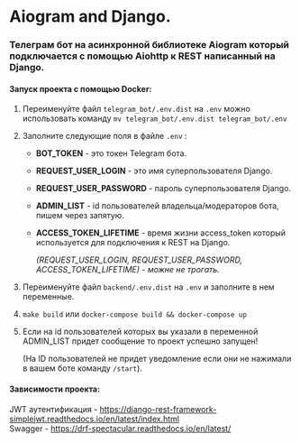 # Aiogram and Django.

### Телеграм бот на асинхронной библиотеке Aiogram который подключается с помощью Aiohttp к REST написанный на Django.



#### Запуск проекта с помощью Docker:

1. Переименуйте файл `telegram_bot/.env.dist` на `.env` можно использовать команду `mv telegram_bot/.env.dist telegram_bot/.env`

2. Заполните следующие поля в файле `.env` : 

   - **BOT_TOKEN** - это токен Telegram бота.

   - **REQUEST_USER_LOGIN** - это имя суперпользователя Django.

   - **REQUEST_USER_PASSWORD** - пароль суперпользователя Django.

   - **ADMIN_LIST** - id пользователей владельца/модераторов бота, пишем через запятую.

   - **ACCESS_TOKEN_LIFETIME** - время жизни access_token который используется для подключения к REST на Django.

     *(REQUEST_USER_LOGIN, REQUEST_USER_PASSWORD, ACCESS_TOKEN_LIFETIME) - можне не трогать.*

3. Переименуйте файл `backend/.env.dist` на `.env` и заполните в нем переменные.

4. `make build` или `docker-compose build && docker-compose up`

5. Если на id пользователей которых вы указали в переменной ADMIN_LIST придет сообщение то проект успешно запущен!

   (На ID пользователей не придет уведомление если они не нажимали в вашем боте команду `/start`).



#### Зависимости проекта:

JWT аутентификация - https://django-rest-framework-simplejwt.readthedocs.io/en/latest/index.html  
Swagger - https://drf-spectacular.readthedocs.io/en/latest/
